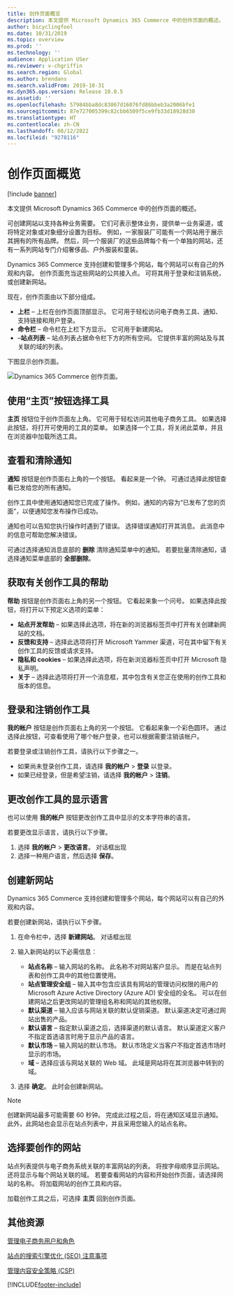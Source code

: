 ```yaml
---
title: 创作页面概览
description: 本文提供 Microsoft Dynamics 365 Commerce 中的创作页面的概述。
author: bicyclingfool
ms.date: 10/31/2019
ms.topic: overview
ms.prod: ''
ms.technology: ''
audience: Application USer
ms.reviewer: v-chgriffin
ms.search.region: Global
ms.author: brendans
ms.search.validFrom: 2019-10-31
ms.dyn365.ops.version: Release 10.0.5
ms.assetid: ''
ms.openlocfilehash: 57984bba8dc83067d16076fd86bbeb3a2006bfe1
ms.sourcegitcommit: 87e727005399c82cbb6509f5ce9fb33d18928d30
ms.translationtype: HT
ms.contentlocale: zh-CN
ms.lasthandoff: 08/12/2022
ms.locfileid: "9278116"
---
```

# <a name="authoring-page-overview"></a>创作页面概览

  
 [!include [banner](includes/banner.md)]

本文提供 Microsoft Dynamics 365 Commerce 中的创作页面的概述。

可创建网站以支持各种业务需要。 它们可表示整体业务，提供单一业务渠道，或将特定对象或对象细分设置为目标。 例如，一家服装厂可能有一个网站用于展示其拥有的所有品牌。 然后，同一个服装厂的这些品牌每个有一个单独的网站，还有一系列网站专门介绍奢侈品、户外服装和童装。

Dynamics 365 Commerce 支持创建和管理多个网站，每个网站可以有自己的外观和内容。 创作页面充当这些网站的公共接入点。 可将其用于登录和注销系统，或创建新网站。

现在，创作页面由以下部分组成。

- **上栏** – 上栏在创作页面顶部显示。 它可用于轻松访问电子商务工具、通知、支持链接和用户登录。
- **命令栏** – 命令栏在上栏下方显示。 它可用于新建网站。
- –**站点列表** – 站点列表占据命令栏下方的所有空间。 它提供丰富的网站及与其关联的域的列表。

下图显示创作页面。

![Dynamics 365 Commerce 创作页面。](../commerce/media/authoring_tools_01.png)

## <a name="use-the-home-button-to-select-a-tool"></a>使用“主页”按钮选择工具

**主页** 按钮位于创作页面左上角。 它可用于轻松访问其他电子商务工具。 如果选择此按钮，将打开可使用的工具的菜单。 如果选择一个工具，将关闭此菜单，并且在浏览器中加载所选工具。

## <a name="view-and-clear-notifications"></a>查看和清除通知

**通知** 按钮是创作页面右上角的一个按钮。 看起来是一个钟。 可通过选择此按钮查看已发给您的所有通知。

创作工具中使用通知通知您已完成了操作。 例如，通知的内容为“已发布了您的页面”，以便通知您发布操作已成功。

通知也可以告知您执行操作时遇到了错误。 选择错误通知打开其消息。 此消息中的信息可帮助您解决错误。

可通过选择通知消息底部的 **删除** 清除通知菜单中的通知。 若要批量清除通知，请选择通知菜单底部的 **全部删除**。

## <a name="get-help-with-the-authoring-tool"></a>获取有关创作工具的帮助

**帮助** 按钮是创作页面右上角的另一个按钮。 它看起来象一个问号。 如果选择此按钮，将打开以下预定义选项的菜单：

- **站点开发帮助** – 如果选择此选项，将在新的浏览器标签页中打开有关创建新网站的文档。
- **反馈和支持** – 选择此选项将打开 Microsoft Yammer 渠道，可在其中留下有关创作工具的反馈或请求支持。
- **隐私和 cookies** – 如果选择此选项，将在新浏览器标签页中打开 Microsoft 隐私声明。
- **关于** – 选择此选项将打开一个消息框，其中包含有关您正在使用的创作工具和版本的信息。

## <a name="sign-in-to-and-out-of-the-authoring-tool"></a>登录和注销创作工具

**我的帐户** 按钮是创作页面右上角的另一个按钮。 它看起来象一个彩色圆环。 通过选择此按钮，可查看使用了哪个帐户登录，也可以根据需要注销该帐户。

若要登录或注销创作工具，请执行以下步骤之一。

- 如果尚未登录创作工具，请选择 **我的帐户** \> **登录** 以登录。
- 如果已经登录，但是希望注销，请选择 **我的帐户** \> **注销**。

## <a name="change-the-display-language-of-the-authoring-tool"></a>更改创作工具的显示语言

也可以使用 **我的帐户** 按钮更改创作工具中显示的文本字符串的语言。

若要更改显示语言，请执行以下步骤。

1. 选择 **我的帐户** \> **更改语言**。 对话框出现
1. 选择一种用户语言，然后选择 **保存**。

## <a name="create-a-new-website"></a>创建新网站

Dynamics 365 Commerce 支持创建和管理多个网站，每个网站可以有自己的外观和内容。

若要创建新网站，请执行以下步骤。

1. 在命令栏中，选择 **新建网站**。 对话框出现
2. 输入新网站的以下必需信息：

    - **站点名称** – 输入网站的名称。 此名称不对网站客户显示。 而是在站点列表和创作工具中的其他位置使用。
    - **站点管理安全组** – 输入其中包含应该具有网站的管理访问权限的用户的 Microsoft Azure Active Directory (Azure AD) 安全组的全名。 可以在创建网站之后更改网站的管理组名称和网站的其他权限。
    - **默认渠道** – 输入应该与网站关联的默认促销渠道。 默认渠道决定可通过网站出售的产品。
    - **默认语言** – 指定默认渠道之后，选择渠道的默认语言。 默认渠道定义客户不指定首选语言时用于显示产品的语言。
    - **默认市场** – 输入网站的默认市场。 默认市场定义当客户不指定首选市场时显示的市场。
    - **域** – 选择应该与网站关联的 Web 域。 此域是网站将在其浏览器中转到的域。

1. 选择 **确定**。 此时会创建新网站。

> [!NOTE]
> 创建新网站最多可能需要 60 秒钟。 完成此过程之后，将在通知区域显示通知。 此外，此网站也会显示在站点列表中，并且采用您输入的站点名称。

## <a name="select-a-website-to-author"></a>选择要创作的网站

站点列表提供与电子商务系统关联的丰富网站的列表。 将按字母顺序显示网站。 还将显示与每个网站关联的域。 若要查看网站的内容和开始创作页面，请选择网站的名称。 将加载网站的创作工具和内容。

加载创作工具之后，可选择 **主页** 回到创作页面。

## <a name="additional-resources"></a>其他资源

[管理电子商务用户和角色](manage-ecommerce-users-roles.md)

[站点的搜索引擎优化 (SEO) 注意事项](search-engine-optimization-considerations.md)

[管理内容安全策略 (CSP)](manage-csp.md)


[!INCLUDE[footer-include](../includes/footer-banner.md)]
